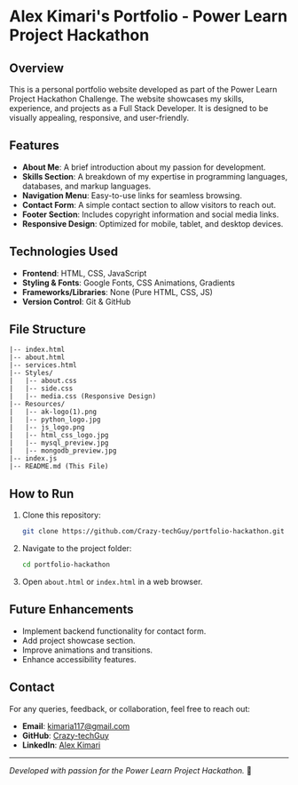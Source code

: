 # Alex Kimari's Portfolio - Power Learn Project Hackathon

## Overview
This is a personal portfolio website developed as part of the Power Learn Project Hackathon Challenge. The website showcases my skills, experience, and projects as a Full Stack Developer. It is designed to be visually appealing, responsive, and user-friendly.

## Features
- **About Me**: A brief introduction about my passion for development.
- **Skills Section**: A breakdown of my expertise in programming languages, databases, and markup languages.
- **Navigation Menu**: Easy-to-use links for seamless browsing.
- **Contact Form**: A simple contact section to allow visitors to reach out.
- **Footer Section**: Includes copyright information and social media links.
- **Responsive Design**: Optimized for mobile, tablet, and desktop devices.

## Technologies Used
- **Frontend**: HTML, CSS, JavaScript
- **Styling & Fonts**: Google Fonts, CSS Animations, Gradients
- **Frameworks/Libraries**: None (Pure HTML, CSS, JS)
- **Version Control**: Git & GitHub

## File Structure
```
|-- index.html
|-- about.html
|-- services.html
|-- Styles/
|   |-- about.css
|   |-- side.css
|   |-- media.css (Responsive Design)
|-- Resources/
|   |-- ak-logo(1).png
|   |-- python_logo.jpg
|   |-- js_logo.png
|   |-- html_css_logo.jpg
|   |-- mysql_preview.jpg
|   |-- mongodb_preview.jpg
|-- index.js
|-- README.md (This File)
```

## How to Run
1. Clone this repository:
   ```bash
   git clone https://github.com/Crazy-techGuy/portfolio-hackathon.git
   ```
2. Navigate to the project folder:
   ```bash
   cd portfolio-hackathon
   ```
3. Open `about.html` or `index.html` in a web browser.

## Future Enhancements
- Implement backend functionality for contact form.
- Add project showcase section.
- Improve animations and transitions.
- Enhance accessibility features.

## Contact
For any queries, feedback, or collaboration, feel free to reach out:
- **Email**: [kimaria117@gmail.com](mailto:kimaria117@gmail.com)
- **GitHub**: [Crazy-techGuy](https://github.com/Crazy-techGuy)
- **LinkedIn**: [Alex Kimari](www.linkedin.com/in/alex-kimari-80096027a)

---
*Developed with passion for the Power Learn Project Hackathon.* 🚀

